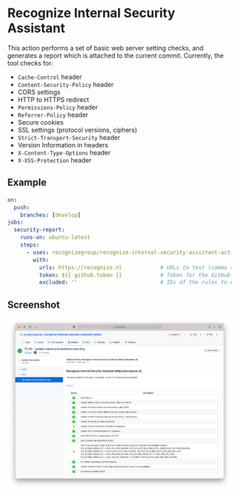 # Recognize Internal Security Assistant

This action performs a set of basic web server setting checks, and generates a report which is attached to the current commit.
Currently, the tool checks for:

* `Cache-Control` header
* `Content-Security-Policy` header
* CORS settings
* HTTP to HTTPS redirect
* `Permissions-Policy` header
* `Referrer-Policy` header
* Secure cookies
* SSL settings (protocol versions, ciphers)
* `Strict-Transport-Security` header
* Version Information in headers
* `X-Content-Type-Options` header
* `X-XSS-Protection` header

## Example
```yaml
on:
  push:
    branches: [develop]
jobs:
  security-report:
    runs-on: ubuntu-latest
    steps:
      - uses: recognizegroup/recognize-internal-security-assistant-action@v2
        with:
          urls: https://recognize.nl            # URLs to test (comma separated)
          token: ${{ github.token }}            # Token for the GitHub API
          excluded: ''                          # IDs of the rules to exclude
```

## Screenshot
![Screenshot of the report](./assets/screenshot.png "Screenshot of the report")
